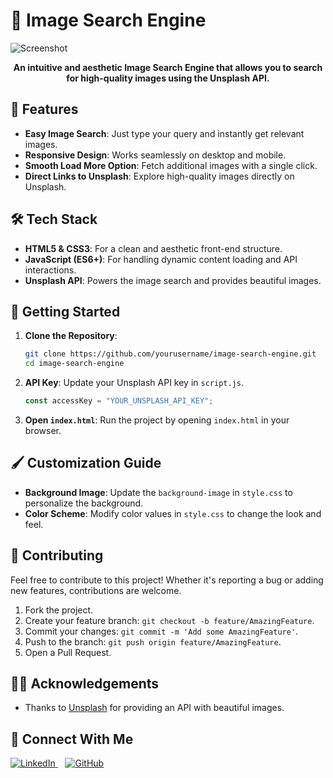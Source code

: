 # 🌄 Image Search Engine 

![Screenshot](https://i.ibb.co/cbZp1yv/download-9.png) <!-- Replace this with a screenshot from your project if possible -->

<p align="center"><strong>An intuitive and aesthetic Image Search Engine that allows you to search for high-quality images using the Unsplash API.</strong></p>


## 🌟 Features
- **Easy Image Search**: Just type your query and instantly get relevant images.
- **Responsive Design**: Works seamlessly on desktop and mobile.
- **Smooth Load More Option**: Fetch additional images with a single click.
- **Direct Links to Unsplash**: Explore high-quality images directly on Unsplash.

## 🛠️ Tech Stack
- **HTML5 & CSS3**: For a clean and aesthetic front-end structure.
- **JavaScript (ES6+)**: For handling dynamic content loading and API interactions.
- **Unsplash API**: Powers the image search and provides beautiful images.

## 🚀 Getting Started

1. **Clone the Repository**:
    ```bash
    git clone https://github.com/yourusername/image-search-engine.git
    cd image-search-engine
    ```

2. **API Key**: Update your Unsplash API key in `script.js`.
    ```javascript
    const accessKey = "YOUR_UNSPLASH_API_KEY";
    ```

3. **Open `index.html`**: Run the project by opening `index.html` in your browser.



## 🖌️ Customization Guide
- **Background Image**: Update the `background-image` in `style.css` to personalize the background.
- **Color Scheme**: Modify color values in `style.css` to change the look and feel.

## 🎉 Contributing
Feel free to contribute to this project! Whether it's reporting a bug or adding new features, contributions are welcome.

1. Fork the project.
2. Create your feature branch: `git checkout -b feature/AmazingFeature`.
3. Commit your changes: `git commit -m 'Add some AmazingFeature'`.
4. Push to the branch: `git push origin feature/AmazingFeature`.
5. Open a Pull Request.


## 🙋‍♂️ Acknowledgements
- Thanks to [Unsplash](https://unsplash.com/) for providing an API with beautiful images.

<h2>🤝 Connect With Me</h2>
<p>
  <a href="https://www.linkedin.com/in/likhithsp" target="_blank">
    <img src="https://img.icons8.com/?size=60&id=xuvGCOXi8Wyg&format=png&color=000000" alt="LinkedIn" class="icon">
  </a>
  &nbsp;&nbsp;
  <a href="https://www.github.com/LikhithSP" target="_blank">
    <img src="https://img.icons8.com/?size=60&id=46565&format=png&color=000000" alt="GitHub" class="icon">
  </a>
</p>
